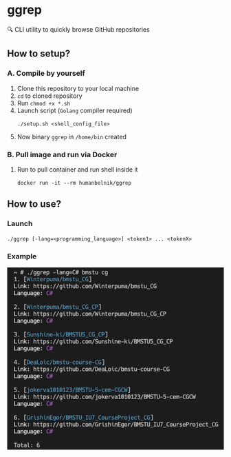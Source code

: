 # ggrep
:mag: CLI utility to quickly browse GitHub repositories

## How to setup?
### A. Compile by yourself
1. Clone this repository to your local machine
2. `cd` to cloned repository
4. Run `chmod +x *.sh`
5. Launch script (`Golang` compiler required)
    ```shell
    ./setup.sh <shell_config_file>
    ```
3. Now binary `ggrep` in `/home/bin` created

### B. Pull image and run via Docker
1. Run to pull container and run shell inside it
    ```shell
    docker run -it --rm humanbelnik/ggrep
    ```
## How to use?
### Launch
```shell
./ggrep [-lang=<programming_language>] <token1> ... <tokenX>
```
### Example
![Alt text](example.png)
